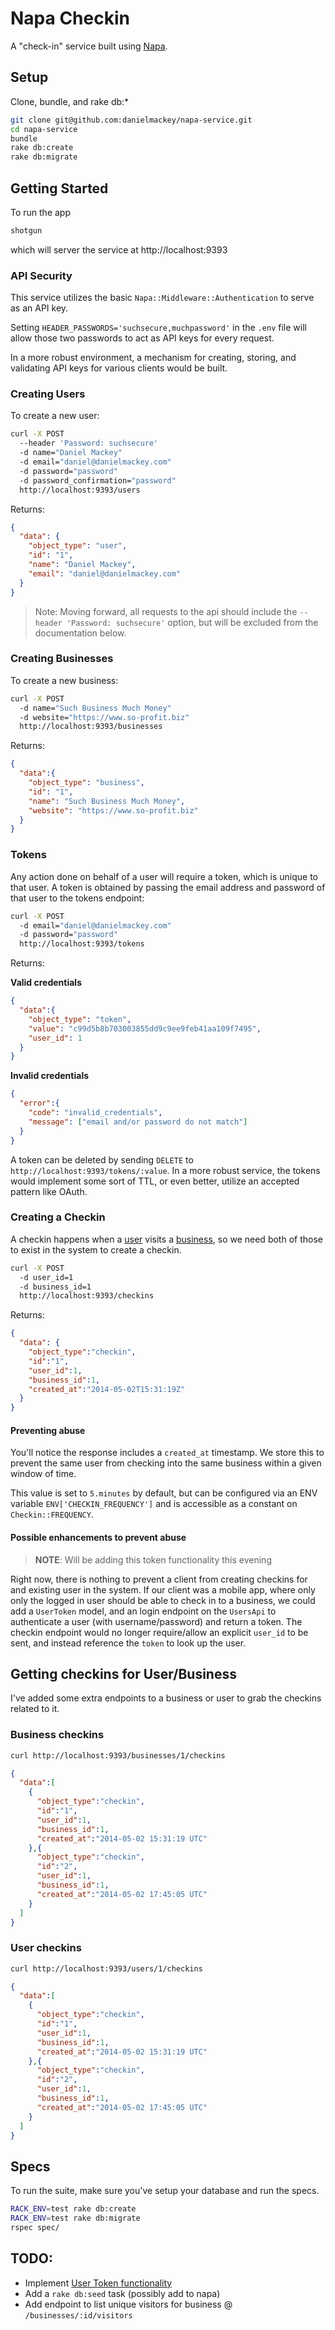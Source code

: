 # Napa Checkin

A "check-in" service built using [Napa](https://github.com/bellycard/napa).

## Setup

Clone, bundle, and rake db:*

```sh
git clone git@github.com:danielmackey/napa-service.git
cd napa-service
bundle
rake db:create
rake db:migrate
```


## Getting Started

To run the app
```sh
shotgun
```
which will server the service at http://localhost:9393

### API Security

This service utilizes the basic `Napa::Middleware::Authentication` to serve as an API key.

Setting `HEADER_PASSWORDS='suchsecure,muchpassword'` in the `.env` file will allow those two passwords to act as API keys for every request.

In a more robust environment, a mechanism for creating, storing, and validating API keys for various clients would be built.

### Creating Users

To create a new user:

```sh
curl -X POST
  --header 'Password: suchsecure'
  -d name="Daniel Mackey"
  -d email="daniel@danielmackey.com"
  -d password="password"
  -d password_confirmation="password"
  http://localhost:9393/users
```

Returns:

```json
{
  "data": {
    "object_type": "user",
    "id": "1",
    "name": "Daniel Mackey",
    "email": "daniel@danielmackey.com"
  }
}
```

> Note: Moving forward, all requests to the api should include the
`--header 'Password: suchsecure'` option, but will be excluded from
the documentation below.

### Creating Businesses

To create a new business:

```sh
curl -X POST
  -d name="Such Business Much Money"
  -d website="https://www.so-profit.biz"
  http://localhost:9393/businesses
```

Returns:
```json
{
  "data":{
    "object_type": "business",
    "id": "1",
    "name": "Such Business Much Money",
    "website": "https://www.so-profit.biz"
  }
}
```

### Tokens

Any action done on behalf of a user will require a token, which is
unique to that user. A token is obtained by passing the email address and password
of that user to the tokens endpoint:

```sh
curl -X POST
  -d email="daniel@danielmackey.com"
  -d password="password"
  http://localhost:9393/tokens
```

Returns:

**Valid credentials**
```json
{
  "data":{
    "object_type": "token",
    "value": "c99d5b8b703003855dd9c9ee9feb41aa109f7495",
    "user_id": 1
  }
}
```

**Invalid credentials**
```json
{
  "error":{
    "code": "invalid_credentials",
    "message": ["email and/or password do not match"]
  }
}
```

A token can be deleted by sending `DELETE` to
`http://localhost:9393/tokens/:value`. In a more robust service,
the tokens would implement some sort of TTL, or even better,
utilize an accepted pattern like OAuth.

### Creating a Checkin

A checkin happens when a [user](#creating-users) visits a
[business](#creating-businesses), so we need both of those to
exist in the system to create a checkin.

```sh
curl -X POST
  -d user_id=1
  -d business_id=1
  http://localhost:9393/checkins
```

Returns:
```json
{
  "data": {
    "object_type":"checkin",
    "id":"1",
    "user_id":1,
    "business_id":1,
    "created_at":"2014-05-02T15:31:19Z"
  }
}
```

#### Preventing abuse
You'll notice the response includes a `created_at` timestamp.
We store this to prevent the same user from checking into the same
business within a given window of time.

This value is set to `5.minutes` by default, but can be configured via
an ENV variable `ENV['CHECKIN_FREQUENCY']` and is accessible as a constant
on `Checkin::FREQUENCY`.

#### Possible enhancements to prevent abuse

> **NOTE**: Will be adding this token functionality this evening

Right now, there is nothing to prevent a client from creating checkins for
and existing user in the system. If our client was a mobile app, where only
only the logged in user should be able to check in to a business, we could
add a `UserToken` model, and an login endpoint on the `UsersApi` to authenticate
a user (with username/password) and return a token. The checkin endpoint would no
longer require/allow an explicit `user_id` to be sent, and instead reference the `token`
to look up the user.



## Getting checkins for User/Business

I've added some extra endpoints to a business or user to grab the checkins related to it.

### Business checkins
```sh
curl http://localhost:9393/businesses/1/checkins
```

```json
{
  "data":[
    {
      "object_type":"checkin",
      "id":"1",
      "user_id":1,
      "business_id":1,
      "created_at":"2014-05-02 15:31:19 UTC"
    },{
      "object_type":"checkin",
      "id":"2",
      "user_id":1,
      "business_id":1,
      "created_at":"2014-05-02 17:45:05 UTC"
    }
  ]
}
```

### User checkins
```sh
curl http://localhost:9393/users/1/checkins
```

```json
{
  "data":[
    {
      "object_type":"checkin",
      "id":"1",
      "user_id":1,
      "business_id":1,
      "created_at":"2014-05-02 15:31:19 UTC"
    },{
      "object_type":"checkin",
      "id":"2",
      "user_id":1,
      "business_id":1,
      "created_at":"2014-05-02 17:45:05 UTC"
    }
  ]
}
```


## Specs

To run the suite, make sure you've setup your database and run the specs.

```sh
RACK_ENV=test rake db:create
RACK_ENV=test rake db:migrate
rspec spec/
```

## TODO:
- Implement [User Token functionality](#possible-enhancements-to-prevent-abuse)
- Add a `rake db:seed` task (possibly add to napa)
- Add endpoint to list unique visitors for business @ `/businesses/:id/visitors`


